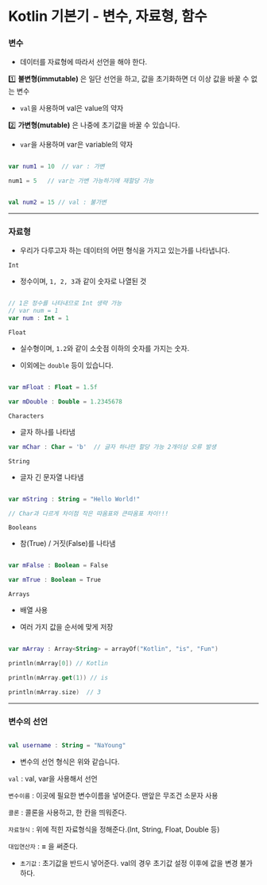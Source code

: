 # Kotlin 기본기 - 변수, 자료형, 함수

### 변수

- 데이터를 자료형에 따라서 선언을 해야 한다.

1️⃣ **불변형(immutable)** 은 일단 선언을 하고, 값을 초기화하면 더 이상 값을 바꿀 수 없는 변수

  - `val`을 사용하며 val은 value의 약자

2️⃣ **가변형(mutable)** 은 나중에 초기값을 바꿀 수 있습니다.

  - `var`을 사용하며 var은 variable의 약자

```Kotlin

var num1 = 10  // var : 가변

num1 = 5   // var는 가변 가능하기에 재할당 가능

```

```Kotlin

val num2 = 15 // val : 불가변

```

---

### 자료형

- 우리가 다루고자 하는 데이터의 어떤 형식을 가지고 있는가를 나타냅니다.

`Int`

- 정수이며, `1, 2, 3`과 같이 숫자로 나열된 것

```Kotlin

// 1은 정수를 나타내므로 Int 생략 가능
// var num = 1
var num : Int = 1 
```

`Float`

- 실수형이며, `1.2`와 같이 소숫점 이하의 숫자를 가지는 숫자.

- 이외에는 `double` 등이 있습니다.

```Kotlin

var mFloat : Float = 1.5f

var mDouble : Double = 1.2345678
```

`Characters`

- 글자 하나를 나타냄

```Kotlin
var mChar : Char = 'b'  // 글자 하나만 할당 가능 2개이상 오류 발생
```

`String`

- 글자 긴 문자열 나타냄

```Kotlin

var mString : String = "Hello World!"

// Char과 다르게 차이점 작은 따옴표와 큰따옴표 차이!!!

```

`Booleans`

- 참(True) / 거짓(False)를 나타냄

```Kotlin

var mFalse : Boolean = False

var mTrue : Boolean = True

```

`Arrays`

- 배열 사용

- 여러 가지 값을 순서에 맞게 저장

```Kotlin

var mArray : Array<String> = arrayOf("Kotlin", "is", "Fun")

println(mArray[0]) // Kotlin

println(mArray.get(1)) // is

println(mArray.size)  // 3
```

---

### 변수의 선언

```Kotlin

val username : String = "NaYoung"

```

- 변수의 선언 형식은 위와 같습니다.

`val` : val, var을 사용해서 선언

`변수이름` : 이곳에 필요한 변수이름을 넣어준다. 맨앞은 무조건 소문자 사용

`콜론` : 콜론을 사용하고, 한 칸을 띄워준다.

`자료형식` : 위에 적힌 자료형식을 정해준다.(Int, String, Float, Double 등)

`대입연산자` : **=** 을 써준다.

- `초기값` : 초기값을 반드시 넣어준다. val의 경우 초기값 설정 이후에 값을 변경 불가하다.